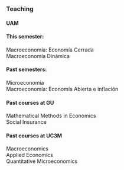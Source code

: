### Teaching
#### UAM

#### This semester: 
Macroeconomía: Economía Cerrada  
Macroeconomía Dinámica  

#### Past semesters:
Microeconomía  
Macroeconomía: Economía Abierta e inflación  

#### Past courses at GU  
Mathematical Methods in Economics  
Social Insurance  

#### Past courses at UC3M  
Macroeconomics  
Applied Economics  
Quantitative Microeconomics
